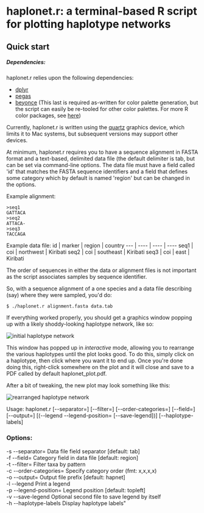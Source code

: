 haplonet.r: a terminal-based R script for plotting haplotype networks
=======================================================================


Quick start
--------------
##### Dependencies:
haplonet.r relies upon the following dependencies:  
- [dplyr](https://cran.r-project.org/web/packages/dplyr/index.html)
- [pegas](https://cran.r-project.org/web/packages/pegas/index.html)
- [beyonce](https://github.com/dill/beyonce) (This last is required as-written for color palette generation, but the script can easily be re-tooled for other color palettes. For more R color packages, see [here](https://github.com/EmilHvitfeldt/r-color-palettes))

Currently, haplonet.r is written using the [quartz](https://cran.r-project.org/bin/macosx/RMacOSX-FAQ.html#Quartz-device) graphics device, which limits it to Mac systems, but subsequent versions may support other devices.

At minimum, haplonet.r requires you to have a sequence alignment in FASTA format and a text-based, delimited data file (the default delimiter is tab, but can be set via command-line options. The data file must have a field called 'id' that matches the FASTA sequence identifiers and a field that defines some category which by default is named 'region' but can be changed in the options.

Example alignment:
```
>seq1
GATTACA
>seq2
ATTACA-
>seq3
TACCAGA
```

Example data file:
id | marker | region | country
--- | ---- | ---- | ----
seq1 | coi | northwest | Kiribati
seq2 | coi | southeast | Kiribati
seq3 | coi | east | Kiribati


The order of sequences in either the data or alignment files is not important as the script associates samples by sequence identifier.

So, with a sequence alignment of a one species and a data file describing (say) where they were sampled, you'd do:

```bash
$ ./haplonet.r alignment.fasta data.tab
```
If everything worked properly, you should get a graphics window popping up with a likely shoddy-looking haplotype network, like so:

![initial haplotype network](../assets/network1.png?raw=true)

This window has popped up in *interactive* mode, allowing you to rearrange the various haplotypes until the plot looks good. To do this, simply click on a haplotype, then click where you want it to end up. Once you're done doing this, right-click somewhere on the plot and it will close and save to a PDF called by default haplonet_plot.pdf. 

After a bit of tweaking, the new plot may look something like this:

![rearranged haplotype network](../assets/network2.png?raw=true)

Usage:
  haplonet.r [--separator=<sep>] [--filter=<filter>] [--order-categories=<cats>] [--field=<field>] [--output=<file>] [(--legend --legend-position=<pos> [--save-legend])] [--haplotype-labels] <alignment> <datafile>

### Options:  
  -s --separator=<sep>  Data file field separator [default: tab]  
  -f --field=<field>  Category field in data file [default: region]  
  -t --filter=<filter>  Filter taxa by pattern  
  -c --order-categories=<cats>  Specify category order (fmt: x,x,x,x)  
  -o --output=<file>  Output file prefix [default: hapnet]  
  -l --legend  Print a legend  
  -p --legend-position=<pos>  Legend position [default: topleft]  
  -v --save-legend  Optional second file to save legend by itself  
  -h --haplotype-labels  Display haplotype labels"  

